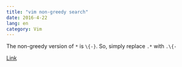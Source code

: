 ```yaml
---
title: "vim non-greedy search"
date: 2016-4-22
lang: en
category: Vim
---
```


The non-greedy version of `*` is `\{-}`. So, simply replace `.*` with `.\{-`

[Link](http://vi.stackexchange.com/questions/196/how-to-make-regex-matchers-non-greedy)
